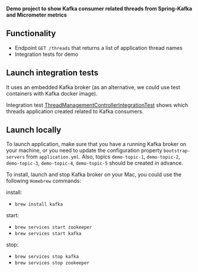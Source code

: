 <b>Demo project to show Kafka consumer related threads from Spring-Kafka and Micrometer metrics</b>

## Functionality
- Endpoint `GET /threads` that returns a list of application thread names
- Integration tests for demo

## Launch integration tests
It uses an embedded Kafka broker (as an alternative, we could use test containers with Kafka docker image). 

Integration test [ThreadManagementControllerIntegrationTest](src/test/java/com/vsarzhynskyi/spring/kafka/micrometer/metrics/threads/demo/ThreadManagementControllerIntegrationTest.java) shows which threads application created related to Kafka consumers.

## Launch locally
To launch application, make sure that you have a running Kafka broker on your machine, or you need to update the configuration property `bootstrap-servers` from
`application.yml`. Also, topics `demo-topic-1`, `demo-topic-2`, `demo-topic-3`, `demo-topic-4`, `demo-topic-5` should be created in advance.

To install, launch and stop Kafka broker on your Mac, you could use the following `Homebrew` commands: 

install:
- `brew install kafka`

start:
- `brew services start zookeeper`
- `brew services start kafka`

stop:
- `brew services stop kafka`
- `brew services stop zookeeper`


